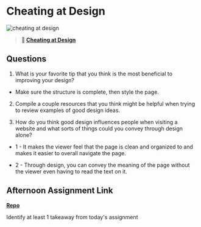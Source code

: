 # Cheating at Design

![cheating at design](https://bcw.blob.core.windows.net/public/img/courses/5247609446691139)

> **📖 [Cheating at Design](https://codeworksacademy.com/fs-student-guide/resources/wk1/04-Cheating-at-Design)**

## Questions

1. What is your favorite tip that you think is the most beneficial to improving your design?

- Make sure the structure is complete, then style the page.

2. Compile a couple resources that you think might be helpful when trying to review examples of good design ideas.

3. How do you think good design influences people when visiting a website and what sorts of things could you convey through design alone?

- 1 - It makes the viewer feel that the page is clean and organized to and makes it easier to overall navigate the page.

- 2 - Through design, you can convey the meaning of the page without the viewer even having to read the text on it.

## Afternoon Assignment Link

**[Repo](https://github.com/Enderdr4gon74/clone-site)**

Identify at least 1 takeaway from today's assignment

